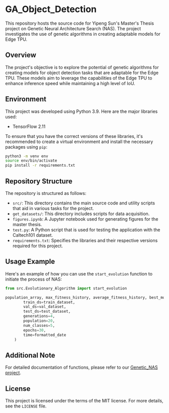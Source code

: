 # GA_Object_Detection

This repository hosts the source code for Yipeng Sun's Master's Thesis project on Genetic Neural Architecture Search (NAS). The project investigates the use of genetic algorithms in creating adaptable models for Edge TPU.

## Overview

The project's objective is to explore the potential of genetic algorithms for creating models for object detection tasks that are adaptable for the Edge TPU. These models aim to leverage the capabilities of the Edge TPU to enhance inference speed while maintaining a high level of IoU.

## Environment

This project was developed using Python 3.9. Here are the major libraries used:

- TensorFlow 2.11

To ensure that you have the correct versions of these libraries, it's recommended to create a virtual environment and install the necessary packages using `pip`:

```bash
python3 -m venv env
source env/bin/activate
pip install -r requirements.txt
```

## Repository Structure

The repository is structured as follows:

- `src/`: This directory contains the main source code and utility scripts that aid in various tasks for the project.
- `get_datasets/`: This directory includes scripts for data acquisition.
- `figures.ipynb`: A Jupyter notebook used for generating figures for the master thesis.
- `test.py`: A Python script that is used for testing the application with the Caltech101 dataset.
- `requirements.txt`: Specifies the libraries and their respective versions required for this project.



## Usage Example

Here's an example of how you can use the `start_evolution` function to initiate the process of NAS:

```python
from src.Evolutionary_Algorithm import start_evolution

population_array, max_fitness_history, average_fitness_history, best_models_arrays = start_evolution(
        train_ds=train_dataset,
        val_ds=val_dataset,
        test_ds=test_dataset,
        generations=4,
        population=20,
        num_classes=5,
        epochs=30,
        time=formatted_date
    )
```

## Additional Note

For detailed documentation of functions, please refer to our [Genetic_NAS project](https://github.com/sypsyp97/Genetic_NAS.git).

## License

This project is licensed under the terms of the MIT license. For more details, see the `LICENSE` file.
